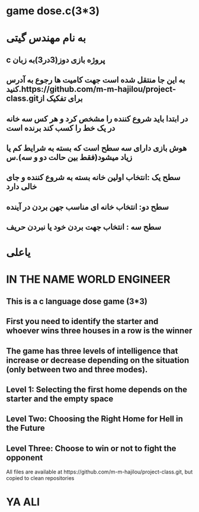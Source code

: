 # game dose.c(3*3)
<h1>به نام مهندس گیتی</h1>
<h2>c پروژه بازی دوز(3در3)به زبان </h2>
<h2> به این جا منتقل شده است جهت کامیت ها رجوع به آدرس کنید.https://github.com/m-m-hajilou/project-class.gitبرای تفکیک  از </h2>
<h2> در ابتدا باید شروع کننده را مشخص کرد و هر کس سه خانه در یک خط را کسب کند برنده است</h2>
<h2>هوش بازی دارای سه سطح است که بسته به شرایط کم یا زیاد میشود(فقط بین حالت دو  و   سه).س </h2>
<h2> سطح یک :انتخاب اولین خانه بسته به شروع کننده و جای خالی دارد</h2>
<h2>  سطح دو:  انتخاب خانه ای مناسب جهن بردن در آینده</h2>
<h2>سطح سه : انتخاب جهت بردن خود یا نبردن حریف</h2>
<h1>یاعلی</h1>

<h1>IN THE NAME WORLD ENGINEER </h1>

<h2>This is a c language dose game (3*3)</h2>
<h2> First you need to identify the starter and whoever wins three houses in a row is the winner </h2>
<h2> The game has three levels of intelligence that increase or decrease depending on the situation (only between two and three modes). </h2>
<h2> Level 1: Selecting the first home depends on the starter and the empty space </h2>
<h2> Level Two: Choosing the Right Home for Hell in the Future </h2>
<h2> Level Three: Choose to win or not to fight the opponent </h2>
All files are available at https://github.com/m-m-hajilou/project-class.git, but copied to clean repositories

<h1>YA ALI</h1>
